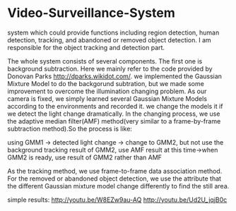 Video-Surveillance-System
=========================

system which could provide functions including  region  detection,  human  detection,  tracking,  and  abandoned or removed object detection. I am responsible for the object tracking and detection part. 

The whole system consists of several components. The first one is background subtraction. Here we mainly refer to the code provided by Donovan Parks http://dparks.wikidot.com/. we implemented the Gaussian Mixture Model to do the backgorund subtration, but we made some improvement to overcome the illumination changing problem. As our camera is fixed, we simply learned several Gaussian Mixture Models according to the environments and recorded it. we change the models it if we detect the light change dramatically. In the changing process, we use the adaptive median filter(AMF) method(very similar to a frame-by-frame subtraction method).So the process is like:

using GMM1 -> detected light change -> change to GMM2, but not use the background tracking result of GMM2, use AMF result at this time->when GMM2 is ready, use result of GMM2 rather than AMF

As the tracking method, we use frame-to-frame data association method. For the removed or abandoned object detection, we use the attribute that the different Gaussian mixture model change differently to find the still area.

simple results:
 http://youtu.be/W8EZw9au-AQ
 http://youtu.be/Ud2U_jqjB0c

 
 
 

